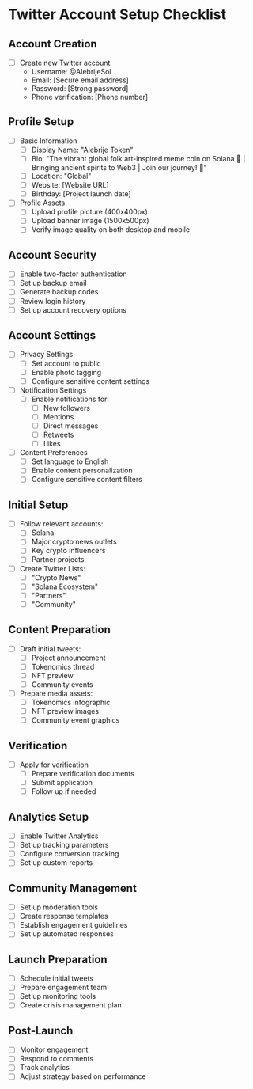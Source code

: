# Twitter Account Setup Checklist

## Account Creation
- [ ] Create new Twitter account
  - Username: @AlebrijeSol
  - Email: [Secure email address]
  - Password: [Strong password]
  - Phone verification: [Phone number]

## Profile Setup
- [ ] Basic Information
  - [ ] Display Name: "Alebrije Token"
  - [ ] Bio: "The vibrant global folk art-inspired meme coin on Solana 🎨 | Bringing ancient spirits to Web3 | Join our journey! 🚀"
  - [ ] Location: "Global"
  - [ ] Website: [Website URL]
  - [ ] Birthday: [Project launch date]

- [ ] Profile Assets
  - [ ] Upload profile picture (400x400px)
  - [ ] Upload banner image (1500x500px)
  - [ ] Verify image quality on both desktop and mobile

## Account Security
- [ ] Enable two-factor authentication
- [ ] Set up backup email
- [ ] Generate backup codes
- [ ] Review login history
- [ ] Set up account recovery options

## Account Settings
- [ ] Privacy Settings
  - [ ] Set account to public
  - [ ] Enable photo tagging
  - [ ] Configure sensitive content settings

- [ ] Notification Settings
  - [ ] Enable notifications for:
    - [ ] New followers
    - [ ] Mentions
    - [ ] Direct messages
    - [ ] Retweets
    - [ ] Likes

- [ ] Content Preferences
  - [ ] Set language to English
  - [ ] Enable content personalization
  - [ ] Configure sensitive content filters

## Initial Setup
- [ ] Follow relevant accounts:
  - [ ] Solana
  - [ ] Major crypto news outlets
  - [ ] Key crypto influencers
  - [ ] Partner projects

- [ ] Create Twitter Lists:
  - [ ] "Crypto News"
  - [ ] "Solana Ecosystem"
  - [ ] "Partners"
  - [ ] "Community"

## Content Preparation
- [ ] Draft initial tweets:
  - [ ] Project announcement
  - [ ] Tokenomics thread
  - [ ] NFT preview
  - [ ] Community events

- [ ] Prepare media assets:
  - [ ] Tokenomics infographic
  - [ ] NFT preview images
  - [ ] Community event graphics

## Verification
- [ ] Apply for verification
  - [ ] Prepare verification documents
  - [ ] Submit application
  - [ ] Follow up if needed

## Analytics Setup
- [ ] Enable Twitter Analytics
- [ ] Set up tracking parameters
- [ ] Configure conversion tracking
- [ ] Set up custom reports

## Community Management
- [ ] Set up moderation tools
- [ ] Create response templates
- [ ] Establish engagement guidelines
- [ ] Set up automated responses

## Launch Preparation
- [ ] Schedule initial tweets
- [ ] Prepare engagement team
- [ ] Set up monitoring tools
- [ ] Create crisis management plan

## Post-Launch
- [ ] Monitor engagement
- [ ] Respond to comments
- [ ] Track analytics
- [ ] Adjust strategy based on performance 
